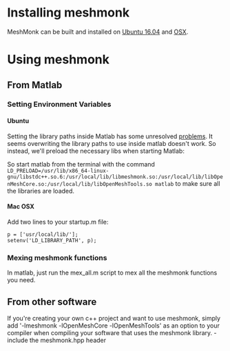 # Installing meshmonk
MeshMonk can be built and installed on [Ubuntu 16.04](https://github.com/TheWebMonks/meshmonk/blob/master/docs/ubuntu.md) and [OSX](https://github.com/TheWebMonks/meshmonk/blob/master/docs/osx.md).

# Using meshmonk

## From Matlab

### Setting Environment Variables
#### Ubuntu
Setting the library paths inside Matlab has some unresolved [problems](https://nl.mathworks.com/matlabcentral/newsreader/view_thread/253412). It seems overwriting the library paths to use inside matlab doesn't work. So instead, we'll preload the necessary libs when starting Matlab:

So start matlab from the terminal with the command `LD_PRELOAD=/usr/lib/x86_64-linux-gnu/libstdc++.so.6:/usr/local/lib/libmeshmonk.so:/usr/local/lib/libOpenMeshCore.so:/usr/local/lib/libOpenMeshTools.so matlab` to make sure all the libraries are loaded.

#### Mac OSX
Add two lines to your startup.m file:
```
p = ['usr/local/lib/'];
setenv('LD_LIBRARY_PATH', p);
```

### Mexing meshmonk functions
In matlab, just run the mex_all.m script to mex all the meshmonk functions you need.

## From other software
If you're creating your own c++ project and want to use meshmonk, simply add '-lmeshmonk -lOpenMeshCore -lOpenMeshTools' as an option to your compiler when compiling your software that uses the meshmonk library.
-include the meshmonk.hpp header
